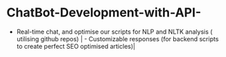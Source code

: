 # ChatBot-Development-with-API-
- Real-time chat, and optimise our scripts for NLP and NLTK analysis ( utilising github repos) | - Customizable responses (for backend scripts to create perfect SEO optimised articles)| 
